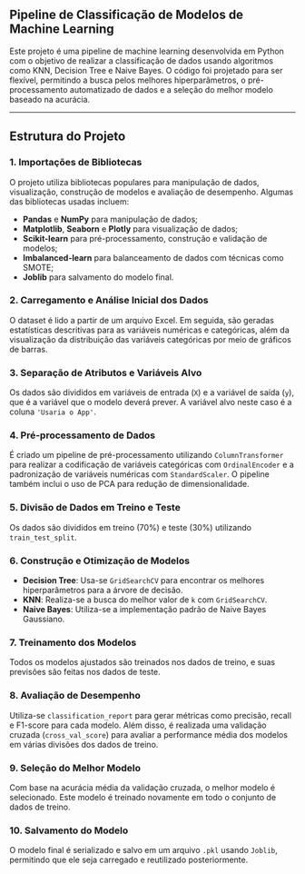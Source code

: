 
## **Pipeline de Classificação de Modelos de Machine Learning**

Este projeto é uma pipeline de machine learning desenvolvida em Python com o objetivo de realizar a classificação de dados usando algoritmos como KNN, Decision Tree e Naive Bayes. O código foi projetado para ser flexível, permitindo a busca pelos melhores hiperparâmetros, o pré-processamento automatizado de dados e a seleção do melhor modelo baseado na acurácia.

----------

## Estrutura do Projeto

### 1. **Importações de Bibliotecas**

O projeto utiliza bibliotecas populares para manipulação de dados, visualização, construção de modelos e avaliação de desempenho. Algumas das bibliotecas usadas incluem:

- **Pandas** e **NumPy** para manipulação de dados;
- **Matplotlib**, **Seaborn** e **Plotly** para visualização de dados;
- **Scikit-learn** para pré-processamento, construção e validação de modelos;
- **Imbalanced-learn** para balanceamento de dados com técnicas como SMOTE;
- **Joblib** para salvamento do modelo final.

### 2. **Carregamento e Análise Inicial dos Dados**

O dataset é lido a partir de um arquivo Excel. Em seguida, são geradas estatísticas descritivas para as variáveis numéricas e categóricas, além da visualização da distribuição das variáveis categóricas por meio de gráficos de barras.

### 3. **Separação de Atributos e Variáveis Alvo**

Os dados são divididos em variáveis de entrada (`X`) e a variável de saída (`y`), que é a variável que o modelo deverá prever. A variável alvo neste caso é a coluna `'Usaria o App'`.

### 4. **Pré-processamento de Dados**

É criado um pipeline de pré-processamento utilizando `ColumnTransformer` para realizar a codificação de variáveis categóricas com `OrdinalEncoder` e a padronização de variáveis numéricas com `StandardScaler`. O pipeline também inclui o uso de PCA para redução de dimensionalidade.

### 5. **Divisão de Dados em Treino e Teste**

Os dados são divididos em treino (70%) e teste (30%) utilizando `train_test_split`.

### 6. **Construção e Otimização de Modelos**

- **Decision Tree**: Usa-se `GridSearchCV` para encontrar os melhores hiperparâmetros para a árvore de decisão.
- **KNN**: Realiza-se a busca do melhor valor de `k` com `GridSearchCV`.
- **Naive Bayes**: Utiliza-se a implementação padrão de Naive Bayes Gaussiano.

### 7. **Treinamento dos Modelos**

Todos os modelos ajustados são treinados nos dados de treino, e suas previsões são feitas nos dados de teste.

### 8. **Avaliação de Desempenho**

Utiliza-se `classification_report` para gerar métricas como precisão, recall e F1-score para cada modelo. Além disso, é realizada uma validação cruzada (`cross_val_score`) para avaliar a performance média dos modelos em várias divisões dos dados de treino.

### 9. **Seleção do Melhor Modelo**

Com base na acurácia média da validação cruzada, o melhor modelo é selecionado. Este modelo é treinado novamente em todo o conjunto de dados de treino.

### 10. **Salvamento do Modelo**

O modelo final é serializado e salvo em um arquivo `.pkl` usando `Joblib`, permitindo que ele seja carregado e reutilizado posteriormente.
